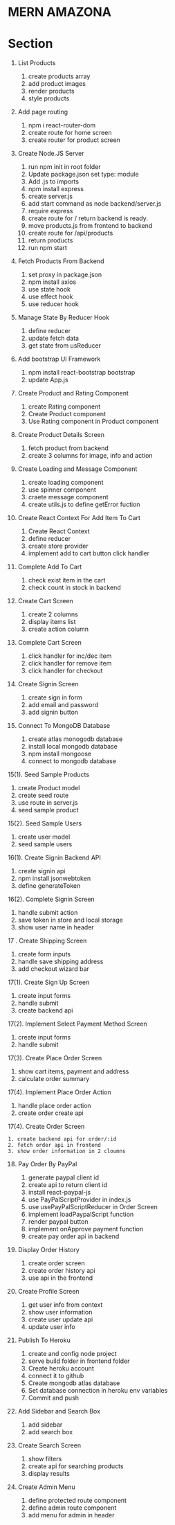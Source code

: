 # MERN AMAZONA

# Section

1. List Products

   1. create products array
   2. add product images
   3. render products
   4. style products

2. Add page routing

   1. npm i react-router-dom
   2. create route for home screen
   3. create router for product screen

3. Create Node.JS Server

   1. run npm init in root folder
   2. Update package.json set type: module
   3. Add .js to imports
   4. npm install express
   5. create server.js
   6. add start command as node backend/server.js
   7. require express
   8. create route for / return backend is ready.
   9. move products.js from frontend to backend
   10. create route for /api/products
   11. return products
   12. run npm start

4. Fetch Products From Backend

   1. set proxy in package.json
   2. npm install axios
   3. use state hook
   4. use effect hook
   5. use reducer hook

5. Manage State By Reducer Hook

   1. define reducer
   2. update fetch data
   3. get state from usReducer

6. Add bootstrap UI Framework

   1. npm install react-bootstrap bootstrap
   2. update App.js

7. Create Product and Rating Component

   1. create Rating component
   2. Create Product component
   3. Use Rating component in Product component

8. Create Product Details Screen

   1. fetch product from backend
   2. create 3 columns for image, info and action

9. Create Loading and Message Component

   1. create loading component
   2. use spinner component
   3. craete message component
   4. create utils.js to define getError fuction

10. Create React Context For Add Item To Cart
    1. Create React Context
    2. define reducer
    3. create store provider
    4. implement add to cart button click handler
11. Complete Add To Cart

    1. check exist item in the cart
    2. check count in stock in backend

12. Create Cart Screen

    1. create 2 columns
    2. display items list
    3. create action column

13. Complete Cart Screen

    1. click handler for inc/dec item
    2. click handler for remove item
    3. click handler for checkout

14. Create Signin Screen

    1. create sign in form
    2. add email and password
    3. add signin button

15. Connect To MongoDB Database

    1. create atlas monogodb database
    2. install local mongodb database
    3. npm install mongoose
    4. connect to mongodb database

15(1). Seed Sample Products

1.  create Product model
2.  create seed route
3.  use route in server.js
4.  seed sample product

15(2). Seed Sample Users

1. create user model
2. seed sample users

16(1). Create Signin Backend API

1.  create signin api
2.  npm install jsonwebtoken
3.  define generateToken

16(2). Complete Signin Screen

1. handle submit action
2. save token in store and local storage
3. show user name in header

17 . Create Shipping Screen

1.  create form inputs
2.  handle save shipping address
3.  add checkout wizard bar

17(1). Create Sign Up Screen

1.  create input forms
2.  handle submit
3.  create backend api

17(2). Implement Select Payment Method Screen

1.  create input forms
2.  handle submit

17(3). Create Place Order Screen

1.  show cart items, payment and address
2.  calculate order summary

17(4). Implement Place Order Action

1.  handle place order action
2.  create order create api

17(4). Create Order Screen

    1. create backend api for order/:id
    2. fetch order api in frontend
    3. show order information in 2 cloumns

18. Pay Order By PayPal

    1. generate paypal client id
    2. create api to return client id
    3. install react-paypal-js
    4. use PayPalScriptProvider in index.js
    5. use usePayPalScriptReducer in Order Screen
    6. implement loadPaypalScript function
    7. render paypal button
    8. implement onApprove payment function
    9. create pay order api in backend

19. Display Order History

    1. create order screen
    2. create order history api
    3. use api in the frontend

20. Create Profile Screen

    1. get user info from context
    2. show user information
    3. create user update api
    4. update user info

21. Publish To Heroku

    1. create and config node project
    2. serve build folder in frontend folder
    3. Create heroku account
    4. connect it to github
    5. Create mongodb atlas database
    6. Set database connection in heroku env variables
    7. Commit and push

22. Add Sidebar and Search Box

    1. add sidebar
    2. add search box

23. Create Search Screen

    1. show filters
    2. create api for searching products
    3. display results

24. Create Admin Menu
    1. define protected route component
    2. define admin route component
    3. add menu for admin in header
